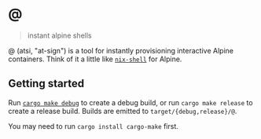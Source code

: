 # @

> instant alpine shells

@ (atsi, "at-sign") is a tool for instantly provisioning interactive Alpine
containers. Think of it a little like
[`nix-shell`](https://nixos.org/manual/nix/stable/command-ref/nix-shell.html)
for Alpine.

## Getting started

Run [`cargo make debug`](https://github.com/sagiegurari/cargo-make) to create
a debug build, or run `cargo make release` to create a release build. Builds
are emitted to `target/{debug,release}/@`.

You may need to run `cargo install cargo-make` first.
